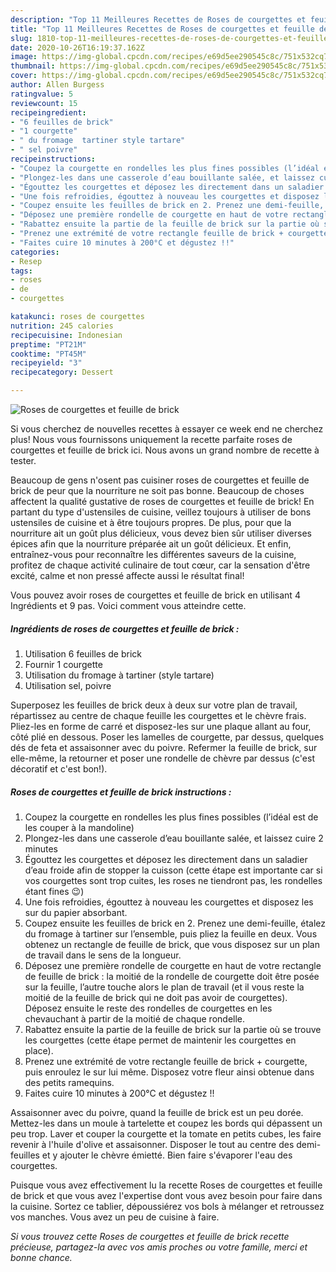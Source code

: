 ```yaml
---
description: "Top 11 Meilleures Recettes de Roses de courgettes et feuille de brick"
title: "Top 11 Meilleures Recettes de Roses de courgettes et feuille de brick"
slug: 1810-top-11-meilleures-recettes-de-roses-de-courgettes-et-feuille-de-brick
date: 2020-10-26T16:19:37.162Z
image: https://img-global.cpcdn.com/recipes/e69d5ee290545c8c/751x532cq70/roses-de-courgettes-et-feuille-de-brick-photo-principale-de-la-recette.jpg
thumbnail: https://img-global.cpcdn.com/recipes/e69d5ee290545c8c/751x532cq70/roses-de-courgettes-et-feuille-de-brick-photo-principale-de-la-recette.jpg
cover: https://img-global.cpcdn.com/recipes/e69d5ee290545c8c/751x532cq70/roses-de-courgettes-et-feuille-de-brick-photo-principale-de-la-recette.jpg
author: Allen Burgess
ratingvalue: 5
reviewcount: 15
recipeingredient:
- "6 feuilles de brick"
- "1 courgette"
- " du fromage  tartiner style tartare"
- " sel poivre"
recipeinstructions:
- "Coupez la courgette en rondelles les plus fines possibles (l’idéal est de les couper à la mandoline)"
- "Plongez-les dans une casserole d’eau bouillante salée, et laissez cuire 2 minutes"
- "Égouttez les courgettes et déposez les directement dans un saladier d’eau froide afin de stopper la cuisson (cette étape est importante car si vos courgettes sont trop cuites, les roses ne tiendront pas, les rondelles étant fines 😉)"
- "Une fois refroidies, égouttez à nouveau les courgettes et disposez les sur du papier absorbant."
- "Coupez ensuite les feuilles de brick en 2. Prenez une demi-feuille, étalez du fromage à tartiner sur l’ensemble, puis pliez la feuille en deux. Vous obtenez un rectangle de feuille de brick, que vous disposez sur un plan de travail dans le sens de la longueur."
- "Déposez une première rondelle de courgette en haut de votre rectangle de feuille de brick : la moitié de la rondelle de courgette doit être posée sur la feuille, l’autre touche alors le plan de travail (et il vous reste la moitié de la feuille de brick qui ne doit pas avoir de courgettes). Déposez ensuite le reste des rondelles de courgettes en les chevauchant à partir de la moitié de chaque rondelle."
- "Rabattez ensuite la partie de la feuille de brick sur la partie où se trouve les courgettes (cette étape permet de maintenir les courgettes en place)."
- "Prenez une extrémité de votre rectangle feuille de brick + courgette, puis enroulez le sur lui même. Disposez votre fleur ainsi obtenue dans des petits ramequins."
- "Faites cuire 10 minutes à 200°C et dégustez !!"
categories:
- Resep
tags:
- roses
- de
- courgettes

katakunci: roses de courgettes 
nutrition: 245 calories
recipecuisine: Indonesian
preptime: "PT21M"
cooktime: "PT45M"
recipeyield: "3"
recipecategory: Dessert

---
```



![Roses de courgettes et feuille de brick](https://img-global.cpcdn.com/recipes/e69d5ee290545c8c/751x532cq70/roses-de-courgettes-et-feuille-de-brick-photo-principale-de-la-recette.jpg)

Si vous cherchez de nouvelles recettes à essayer ce week end ne cherchez plus! Nous vous fournissons uniquement la recette parfaite roses de courgettes et feuille de brick ici. Nous avons un grand nombre de recette à tester.

Beaucoup de gens n'osent pas cuisiner roses de courgettes et feuille de brick de peur que la nourriture ne soit pas bonne. Beaucoup de choses affectent la qualité gustative de roses de courgettes et feuille de brick! En partant du type d'ustensiles de cuisine, veillez toujours à utiliser de bons ustensiles de cuisine et à être toujours propres. De plus, pour que la nourriture ait un goût plus délicieux, vous devez bien sûr utiliser diverses épices afin que la nourriture préparée ait un goût délicieux. Et enfin, entraînez-vous pour reconnaître les différentes saveurs de la cuisine, profitez de chaque activité culinaire de tout cœur, car la sensation d'être excité, calme et non pressé affecte aussi le résultat final!

<!--inarticleads1-->

Vous pouvez avoir roses de courgettes et feuille de brick en utilisant 4 Ingrédients et 9 pas. Voici comment vous atteindre cette.

##### Ingrédients de roses de courgettes et feuille de brick :

1. Utilisation 6 feuilles de brick
1. Fournir 1 courgette
1. Utilisation  du fromage à tartiner (style tartare)
1. Utilisation  sel, poivre


Superposez les feuilles de brick deux à deux sur votre plan de travail, répartissez au centre de chaque feuille les courgettes et le chèvre frais. Pliez-les en forme de carré et disposez-les sur une plaque allant au four, côté plié en dessous. Poser les lamelles de courgette, par dessus, quelques dés de feta et assaisonner avec du poivre. Refermer la feuille de brick, sur elle-même, la retourner et poser une rondelle de chèvre par dessus (c&#39;est décoratif et c&#39;est bon!). 

<!--inarticleads2-->

##### Roses de courgettes et feuille de brick instructions :

1. Coupez la courgette en rondelles les plus fines possibles (l’idéal est de les couper à la mandoline)
1. Plongez-les dans une casserole d’eau bouillante salée, et laissez cuire 2 minutes
1. Égouttez les courgettes et déposez les directement dans un saladier d’eau froide afin de stopper la cuisson (cette étape est importante car si vos courgettes sont trop cuites, les roses ne tiendront pas, les rondelles étant fines 😉)
1. Une fois refroidies, égouttez à nouveau les courgettes et disposez les sur du papier absorbant.
1. Coupez ensuite les feuilles de brick en 2. Prenez une demi-feuille, étalez du fromage à tartiner sur l’ensemble, puis pliez la feuille en deux. Vous obtenez un rectangle de feuille de brick, que vous disposez sur un plan de travail dans le sens de la longueur.
1. Déposez une première rondelle de courgette en haut de votre rectangle de feuille de brick : la moitié de la rondelle de courgette doit être posée sur la feuille, l’autre touche alors le plan de travail (et il vous reste la moitié de la feuille de brick qui ne doit pas avoir de courgettes). Déposez ensuite le reste des rondelles de courgettes en les chevauchant à partir de la moitié de chaque rondelle.
1. Rabattez ensuite la partie de la feuille de brick sur la partie où se trouve les courgettes (cette étape permet de maintenir les courgettes en place).
1. Prenez une extrémité de votre rectangle feuille de brick + courgette, puis enroulez le sur lui même. Disposez votre fleur ainsi obtenue dans des petits ramequins.
1. Faites cuire 10 minutes à 200°C et dégustez !!


Assaisonner avec du poivre, quand la feuille de brick est un peu dorée. Mettez-les dans un moule à tartelette et coupez les bords qui dépassent un peu trop. Laver et couper la courgette et la tomate en petits cubes, les faire revenir à l&#39;huile d&#39;olive et assaisonner. Disposer le tout au centre des demi-feuilles et y ajouter le chèvre émietté. Bien faire s&#39;évaporer l&#39;eau des courgettes. 

<!--inarticleads1-->

<p>
Puisque vous avez effectivement lu la recette Roses de courgettes et feuille de brick et que vous avez l'expertise dont vous avez besoin pour faire dans la cuisine. Sortez ce tablier, dépoussiérez vos bols à mélanger et retroussez vos manches. Vous avez un peu de cuisine à faire.
</p>

<p>
<i>Si vous trouvez cette Roses de courgettes et feuille de brick recette précieuse, partagez-la avec vos amis proches ou votre famille, merci et bonne chance.</i>
</p>
